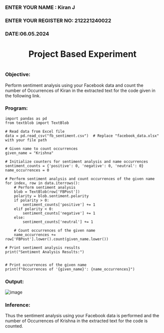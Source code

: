 <H3>ENTER YOUR NAME : Kiran J</H3>
<H3>ENTER YOUR REGISTER NO: 212221240022 </H3>
<H3>DATE:06.05.2024</H3>

<H1 Align="center">Project Based Experiment<H1>
  
### Objective:
Perform sentiment analysis using your Facebook data and count the number of Occurrences of Kiran in the extracted text for the code given in the following link.
  
### Program:
```
import pandas as pd
from textblob import TextBlob

# Read data from Excel file
data = pd.read_csv("fb_sentiment.csv")  # Replace "facebook_data.xlsx" with your file path

# Given name to count occurrences
given_name = "Krishna"

# Initialize counters for sentiment analysis and name occurrences
sentiment_counts = {'positive': 0, 'negative': 0, 'neutral': 0}
name_occurrences = 0

# Perform sentiment analysis and count occurrences of the given name
for index, row in data.iterrows():
    # Perform sentiment analysis
    blob = TextBlob(row['FBPost'])
    polarity = blob.sentiment.polarity
    if polarity > 0:
        sentiment_counts['positive'] += 1
    elif polarity < 0:
        sentiment_counts['negative'] += 1
    else:
        sentiment_counts['neutral'] += 1

    # Count occurrences of the given name
    name_occurrences += row['FBPost'].lower().count(given_name.lower())

# Print sentiment analysis results
print("Sentiment Analysis Results:")


# Print occurrences of the given name
print(f"Occurrences of '{given_name}': {name_occurrences}")
```

### Output:
![image](https://github.com/kiran03-jagadeesh/Project-Based-Experiment-AAI/assets/94174536/d17479a5-d92e-4acf-8efd-ffcbc0d1268d)


### Inference:

Thus the sentiment analysis using your Facebook data  is performed and the number of Occurrences of Krishna in the extracted text for the code is counted.
